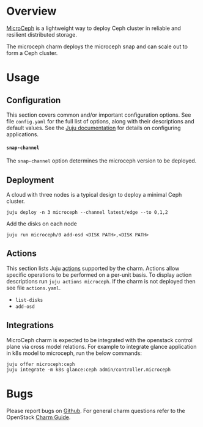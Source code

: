 # Overview

[MicroCeph][microceph-snap] is a lightweight way to deploy Ceph cluster in
reliable and resilient distributed storage.

The microceph charm deploys the microceph snap and can scale out to form a
Ceph cluster.

# Usage

## Configuration

This section covers common and/or important configuration options. See file
`config.yaml` for the full list of options, along with their descriptions and
default values. See the [Juju documentation][juju-docs-config-apps] for details
on configuring applications.

#### `snap-channel`

The `snap-channel` option determines the microceph version to be deployed.

## Deployment

A cloud with three nodes is a typical design to deploy a minimal Ceph cluster.

    juju deploy -n 3 microceph --channel latest/edge --to 0,1,2

Add the disks on each node

    juju run microceph/0 add-osd <DISK PATH>,<DISK PATH>

## Actions

This section lists Juju [actions][juju-docs-actions] supported by the charm.
Actions allow specific operations to be performed on a per-unit basis. To
display action descriptions run `juju actions microceph`. If the charm is not
deployed then see file `actions.yaml`.

* `list-disks`
* `add-osd`

## Integrations

MicroCeph charm is expected to be integrated with the openstack control plane
via cross model relations.
For example to integrate glance application in k8s model to microceph, run the
below commands:

    juju offer microceph:ceph
    juju integrate -m k8s glance:ceph admin/controller.microceph

# Bugs

Please report bugs on [Github][charm-microceph-issues].
For general charm questions refer to the OpenStack [Charm Guide][cg].

<!-- LINKS -->

[cg]: https://docs.openstack.org/charm-guide
[charm-microceph-issues]: https://github.com/openstack-charmers/charm-microceph/issues
[juju-docs-actions]: https://jaas.ai/docs/actions
[juju-docs-config-apps]: https://juju.is/docs/configuring-applications
[microceph-snap]: https://snapcraft.io/microceph

